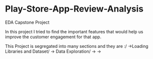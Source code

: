 # Play-Store-App-Review-Analysis
EDA Capstone Project

In this project I tried to find the important features that would help us improve the customer engagement for that app.

This Project is segregated into many sections and they are :/
->Loading Libraries and Dataset/
-> Data Exploration/
-> 
-> 
